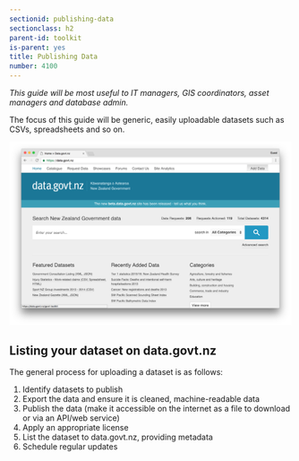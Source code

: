 ```yaml
---
sectionid: publishing-data
sectionclass: h2
parent-id: toolkit
is-parent: yes
title: Publishing Data
number: 4100
---
```


_This guide will be most useful to IT managers, GIS coordinators, asset managers and database admin._

The focus of this guide will be generic, easily uploadable datasets such as CSVs, spreadsheets and so on.

![Data.govt.nz homepage](uploads/01-homepage.png)

## Listing your dataset on data.govt.nz

The general process for uploading a dataset is as follows:

1. Identify datasets to publish
2. Export the data and ensure it is cleaned, machine-readable data
3. Publish the data (make it accessible on the internet as a file to download or via an API/web service)
4. Apply an appropriate license
5. List the dataset to data.govt.nz, providing metadata
6. Schedule regular updates
